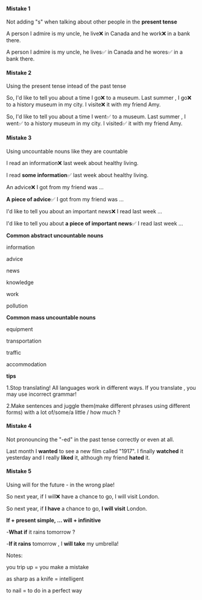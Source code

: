 
#### Mistake 1

Not adding "s" when talking about other people in the **present tense**

A person I admire is my uncle, he live❌ in Canada and he work❌ in a bank there.

A person I admire is my uncle, he lives✅ in Canada and he wores✅ in a bank there.

#### Mistake 2

Using the present tense intead of the past tense

So, I'd  like to tell you about a time I go❌ to a museum.  Last  summer , I go❌  to a history museum in my city. I visite❌  it with my friend Amy.

So, I'd  like to tell you about a time I went✅ to a museum.  Last  summer , I went✅  to a history museum in my city. I visited✅  it with my friend Amy.

#### Mistake 3

Using uncountable nouns like they are countable 

I read an information❌ last week about healthy living.

I read **some information**✅ last week about healthy living.

An advice❌  I got from my friend was ...

**A piece of advice**✅  I got from my friend was ...

I'd like to tell you about an important news❌  I read last week ...

I'd like to tell you about **a piece of important news**✅ I read last week ...

**Common abstract uncountable nouns**

information 

advice 

news 

knowledge 

work 

pollution 

**Common mass uncountable nouns**

equipment

transportation 

traffic 

accommodation 

**tips**

1.Stop translating! All languages work in different ways. If you translate ,  you may use incorrect grammar!

2.Make sentences and juggle them(make different phrases using different forms) with a lot of/some/a little / how much ?

#### Mistake 4

Not pronouncing the "-ed" in the past tense correctly or even at all.

Last month I **wanted** to see a new film called "1917". I finally **watched** it yesterday and I really **liked** it, although my friend **hated** it. 

#### Mistake 5

Using will for the future - in the wrong plae!

So next year, if I will❌ have a chance to go, I will visit London.

So next year, if **I have** a chance to go, **I will visit** London.

**If + present simple, ... will + infinitive**

-**What if** it rains tomorrow ?

-**If it rains** tomorrow , I **will take** my umbrella!

Notes:

you trip up = you make a mistake 

as sharp as a knife = intelligent 

to nail = to do in a perfect way 